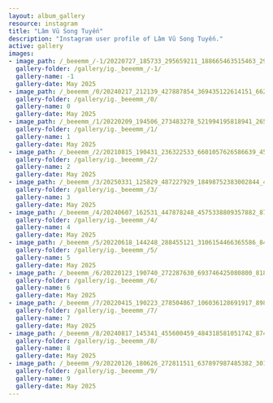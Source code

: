 ```yaml
---
layout: album_gallery
resource: instagram
title: "Lâm Vũ Song Tuyến"
description: "Instagram user profile of Lâm Vũ Song Tuyến."
active: gallery
images: 
- image_path: /_beeemm_/-1/20220727_185733_295659211_188665463515463_2947209009069416101_n.jpg
  gallery-folder: /gallery/ig._beeemm_/-1/
  gallery-name: -1
  gallery-date: May 2025
- image_path: /_beeemm_/0/20240217_212139_427887854_369435122614151_6620383379893002182_n.jpg
  gallery-folder: /gallery/ig._beeemm_/0/
  gallery-name: 0
  gallery-date: May 2025
- image_path: /_beeemm_/1/20220209_194506_273483278_521994195818941_2655380980486924829_n.jpg
  gallery-folder: /gallery/ig._beeemm_/1/
  gallery-name: 1
  gallery-date: May 2025
- image_path: /_beeemm_/2/20210815_190431_236322533_6601057626586639_4537582751032955492_n.jpg
  gallery-folder: /gallery/ig._beeemm_/2/
  gallery-name: 2
  gallery-date: May 2025
- image_path: /_beeemm_/3/20250331_125829_487227929_18498752383002844_4091907963264233250_n.jpg
  gallery-folder: /gallery/ig._beeemm_/3/
  gallery-name: 3
  gallery-date: May 2025
- image_path: /_beeemm_/4/20240607_162531_447878248_4575338809357882_8785612972449011400_n.jpg
  gallery-folder: /gallery/ig._beeemm_/4/
  gallery-name: 4
  gallery-date: May 2025
- image_path: /_beeemm_/5/20220618_144248_288455121_3106154466365586_8455390330902305928_n.jpg
  gallery-folder: /gallery/ig._beeemm_/5/
  gallery-name: 5
  gallery-date: May 2025
- image_path: /_beeemm_/6/20220123_190740_272287630_693746425080800_8184201227368274890_n.jpg
  gallery-folder: /gallery/ig._beeemm_/6/
  gallery-name: 6
  gallery-date: May 2025
- image_path: /_beeemm_/7/20220415_190223_278504867_106036128691917_8986289320475793603_n.jpg
  gallery-folder: /gallery/ig._beeemm_/7/
  gallery-name: 7
  gallery-date: May 2025
- image_path: /_beeemm_/8/20240817_145341_455600459_484318581051742_8741707604689987883_n.jpg
  gallery-folder: /gallery/ig._beeemm_/8/
  gallery-name: 8
  gallery-date: May 2025
- image_path: /_beeemm_/9/20220126_180626_272811511_637897987485382_3012653448479732378_n.jpg
  gallery-folder: /gallery/ig._beeemm_/9/
  gallery-name: 9
  gallery-date: May 2025
---
```

